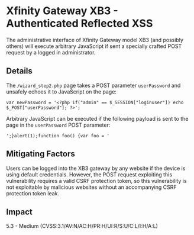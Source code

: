 # Xfinity Gateway XB3 - Authenticated Reflected XSS
The administrative interface of Xfinity Gateway model XB3 (and possibly others) will execute arbitrary JavaScript if sent a specially crafted POST request by a logged in administrator.

## Details
The `/wizard_step2.php` page takes a POST parameter `userPassword` and unsafely echoes it to JavaScript on the page:

    var newPassword = '<?php if("admin" == $_SESSION["loginuser"]) echo $_POST["userPassword"]; ?>';

Arbitrary JavaScript can be executed if the following payload is sent to the page in the `userPassword` POST parameter:

    ';}alert(1);function foo() {var foo = '

## Mitigating Factors
Users can be logged into the XB3 gateway by any website if the device is using default credentials. However, the POST request exploiting this vulnerability requires a valid CSRF protection token, so this vulnerability is not exploitable by malicious websites without an accompanying CSRF protection token leak.

## Impact
5.3 - Medium (CVSS:3.1/AV:N/AC:H/PR:H/UI:R/S:U/C:L/I:H/A:L)
